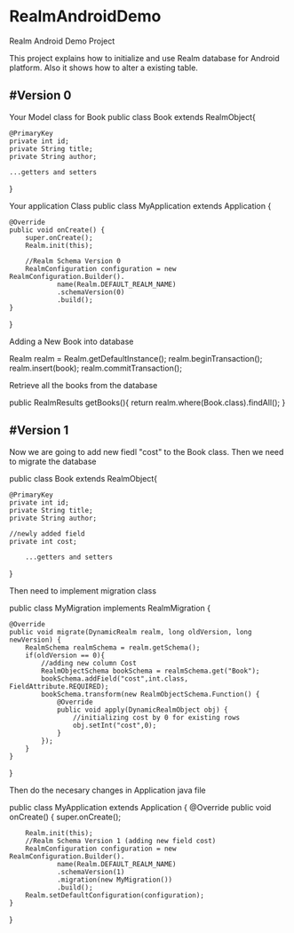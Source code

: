 # RealmAndroidDemo
Realm Android Demo Project

This project explains how to initialize and use Realm database for Android platform.
Also it shows how to alter a existing table.

#Version 0
-----------

Your Model class for Book
public class Book extends RealmObject{

    @PrimaryKey
    private int id;
    private String title;
    private String author;
    
    ...getters and setters
}

Your application Class
public class MyApplication extends Application {

    @Override
    public void onCreate() {
        super.onCreate();
        Realm.init(this);

        //Realm Schema Version 0
        RealmConfiguration configuration = new RealmConfiguration.Builder().
                name(Realm.DEFAULT_REALM_NAME)
                .schemaVersion(0)
                .build();
    }
}

Adding a New Book into database

Realm realm = Realm.getDefaultInstance();
realm.beginTransaction();
realm.insert(book);
realm.commitTransaction();

Retrieve all the books from the database

public RealmResults<Book> getBooks(){
        return realm.where(Book.class).findAll();
}

#Version 1
------------
Now we are going to add new fiedl "cost" to the Book class. Then we need to migrate the database

public class Book extends RealmObject{

    @PrimaryKey
    private int id;
    private String title;
    private String author;
    
    //newly added field
    private int cost;
    
        ...getters and setters
    
}

Then need to implement migration class

public class MyMigration implements RealmMigration {

    @Override
    public void migrate(DynamicRealm realm, long oldVersion, long newVersion) {
        RealmSchema realmSchema = realm.getSchema();
        if(oldVersion == 0){
            //adding new column Cost
            RealmObjectSchema bookSchema = realmSchema.get("Book");
            bookSchema.addField("cost",int.class, FieldAttribute.REQUIRED);
            bookSchema.transform(new RealmObjectSchema.Function() {
                @Override
                public void apply(DynamicRealmObject obj) {
                    //initializing cost by 0 for existing rows
                    obj.setInt("cost",0);
                }
            });
        }
    }
}

Then do the necesary changes in Application java file

public class MyApplication extends Application {
    @Override
    public void onCreate() {
        super.onCreate();

        Realm.init(this);
        //Realm Schema Version 1 (adding new field cost)
        RealmConfiguration configuration = new RealmConfiguration.Builder().
                name(Realm.DEFAULT_REALM_NAME)
                .schemaVersion(1)
                .migration(new MyMigration())
                .build();
        Realm.setDefaultConfiguration(configuration);
    }
}

